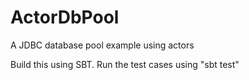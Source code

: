 ActorDbPool
===========

A JDBC database pool example using actors 

Build this using SBT. Run the test cases using "sbt test"
